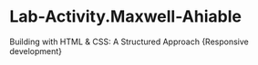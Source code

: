 # Lab-Activity.Maxwell-Ahiable
Building with HTML &amp; CSS: A Structured Approach {Responsive development}
